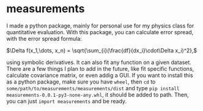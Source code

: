 # measurements
I made a python package, mainly for personal use for my physics class for quantitative evaluation.
With this package, you can calculate error spread, with the error spread formula:

$\Delta f(x_1,\dots, x_n) = \sqrt{\sum_{i}(\frac{df}{dx_i}\cdot\Delta x_i)^2},$

using symbolic derivatives. It can also fit any function on a given dataset.
There are a few things I plan to add in the future, like fit specific functions, calculate covariance matrix, or even addig a GUI.
If you want to install this as a python package, make sure you have `wheel`, then `cd` to `some/path/to/measurements/measurements/dist` and
type `pip install measurements-0.0.1-py3-none-any.whl`, it should be added to path. Then, you can just `import measurements` and be ready.
